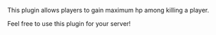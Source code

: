 This plugin allows players to gain maximum hp among killing a player.

Feel free to use this plugin for your server!
